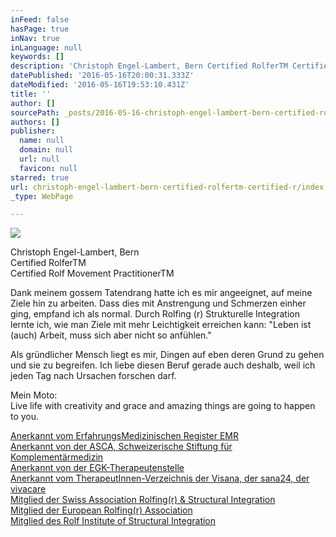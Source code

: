 ```yaml
---
inFeed: false
hasPage: true
inNav: true
inLanguage: null
keywords: []
description: 'Christoph Engel-Lambert, Bern Certified RolferTM Certified Rolf Movement PractitionerTM'
datePublished: '2016-05-16T20:00:31.333Z'
dateModified: '2016-05-16T19:53:10.431Z'
title: ''
author: []
sourcePath: _posts/2016-05-16-christoph-engel-lambert-bern-certified-rolfertm-certified-r.md
authors: []
publisher:
  name: null
  domain: null
  url: null
  favicon: null
starred: true
url: christoph-engel-lambert-bern-certified-rolfertm-certified-r/index.html
_type: WebPage

---
```

![](https://the-grid-user-content.s3-us-west-2.amazonaws.com/4bf2c60b-8f29-4e6a-853a-f5b18ef91500.jpg)

Christoph Engel-Lambert, Bern  
Certified RolferTM  
Certified Rolf Movement PractitionerTM

Dank meinem gossem Tatendrang hatte ich es mir angeeignet, auf meine Ziele hin zu arbeiten. Dass dies mit Anstrengung und Schmerzen einher ging, empfand ich als normal. Durch Rolfing (r) Strukturelle Integration lernte ich, wie man Ziele mit mehr Leichtigkeit erreichen kann: "Leben ist (auch) Arbeit, muss sich aber nicht so anfühlen."

Als gründlicher Mensch liegt es mir, Dingen auf eben deren Grund zu gehen und sie zu begreifen. Ich liebe diesen Beruf gerade auch deshalb, weil ich jeden Tag nach Ursachen forschen darf.

Mein Moto:  
Live life with creativity and grace and amazing things are going to happen to you.

[Anerkannt vom ErfahrungsMedizinischen Register EMR][0]  
[Anerkannt von der ASCA, Schweizerische Stiftung für Komplementärmedizin][1]  
[Anerkannt von der EGK-Therapeutenstelle][2]  
[Anerkannt vom TherapeutInnen-Verzeichnis der Visana, der sana24, der vivacare][3]  
[Mitglied der Swiss Association Rolfing(r) & Structural Integration][4]  
[Mitglied der European Rolfing(r) Association][5]  
[Mitglied des Rolf Institute of Structural Integration][6]

[0]: http://www.emindex.ch/hp/home.las?s=christoph.engel
[1]: http://www.asca.ch/Partners.aspx
[2]: http://www.therapeutenstelle.ch/service/therapeutenstelle-2/klientpatient/
[3]: mailto:christine.buergin@visana.ch
[4]: http://www.rolfing.ch/CFDOCS/cmsout/admin/index.cfm?GroupID=184&MandID=1&meID=42&Lang=1&TemplateName=content&SearchDone=1&OBy=saveName&OAs=ASC&userID=76&adresscat=1&subadresscat=6
[5]: http://www.rolfing.org/index.php?id=117&L=2
[6]: http://www.rolf.org/find/profile/3186